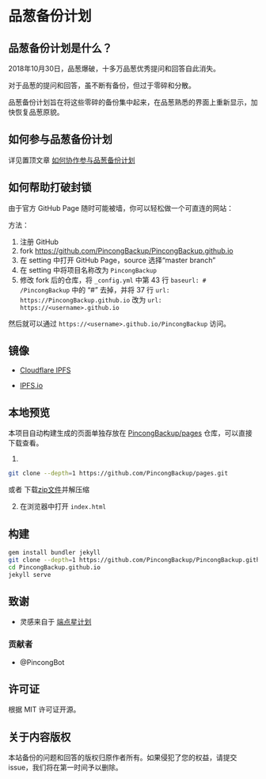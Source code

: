 
# 品葱备份计划

## 品葱备份计划是什么？

2018年10月30日，品葱爆破，十多万品葱优秀提问和回答自此消失。

对于品葱的提问和回答，虽不断有备份，但过于零碎和分散。

品葱备份计划旨在将这些零碎的备份集中起来，在品葱熟悉的界面上重新显示，加快恢复品葱原貌。

## 如何参与品葱备份计划

详见置顶文章 [如何协作参与品葱备份计划](./participate.md)

## 如何帮助打破封锁

由于官方 GitHub Page 随时可能被墙，你可以轻松做一个可直连的网站：

方法：
1. 注册 GitHub
2. fork <https://github.com/PincongBackup/PincongBackup.github.io>
3. 在 setting 中打开 GitHub Page，source 选择“master branch”
4. 在 setting 中将项目名称改为 `PincongBackup`
5. 修改 fork 后的仓库，将 `_config.yml` 中第 43 行 `baseurl: # /PincongBackup` 中的 “#” 去掉，并将 37 行 `url: https://PincongBackup.github.io` 改为 `url: https://<username>.github.io`

然后就可以通过 `https://<username>.github.io/PincongBackup` 访问。

## 镜像

* [Cloudflare IPFS](https://cloudflare-ipfs.com/ipns/QmZypJxFqniaRXkuN9vVQxvnUcnC5PACpiioMgABk87aNN)

* [IPFS.io](https://ipfs.io/ipns/QmZypJxFqniaRXkuN9vVQxvnUcnC5PACpiioMgABk87aNN)

## 本地预览

本项目自动构建生成的页面单独存放在 [PincongBackup/pages](https://github.com/PincongBackup/pages) 仓库，可以直接下载查看。

1. 

```bash
git clone --depth=1 https://github.com/PincongBackup/pages.git
```

或者 下载[zip文件](https://github.com/PincongBackup/pages/archive/master.zip)并解压缩

2. 在浏览器中打开 `index.html`

## 构建

```bash
gem install bundler jekyll
git clone --depth=1 https://github.com/PincongBackup/PincongBackup.github.io.git
cd PincongBackup.github.io
jekyll serve
```

## 致谢

* 灵感来自于 [端点星计划](https://github.com/Terminus2049/Terminus2049.github.io/)

### 贡献者

* @PincongBot

## 许可证

根据 MIT 许可证开源。

## 关于内容版权

本站备份的问题和回答的版权归原作者所有。如果侵犯了您的权益，请提交 issue，我们将在第一时间予以删除。
